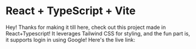 # React + TypeScript + Vite
Hey!
Thanks for making it till here, check out this project made in React+Typescript! It leverages Tailwind CSS for styling, and the fun part is, it supports login in using Google!
Here's the live link: 